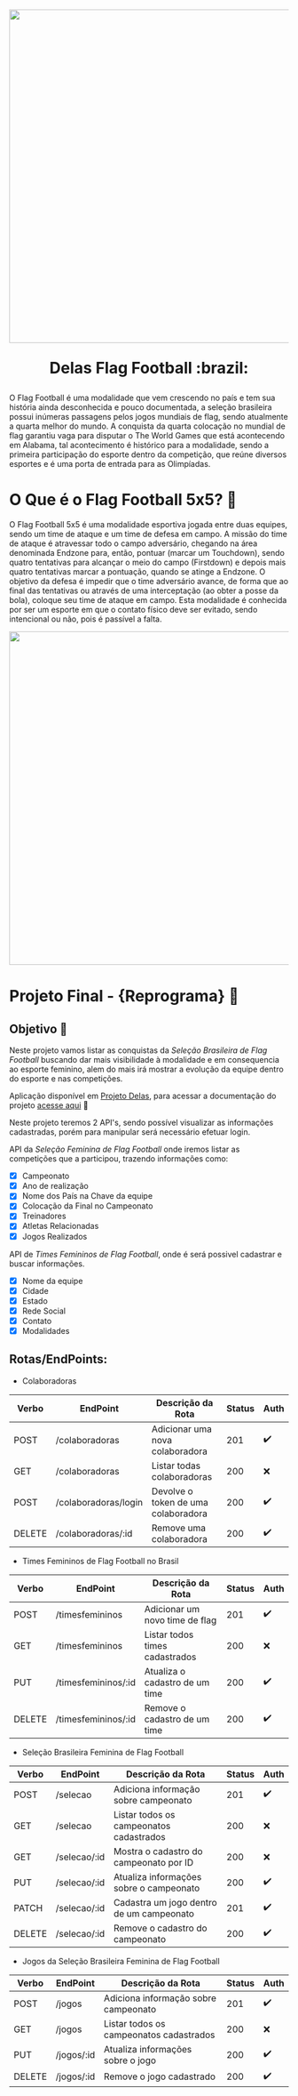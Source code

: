 <h1 align="center">
<img src="https://user-images.githubusercontent.com/82970341/178192797-8f9be18c-8328-4bc7-800e-536daa78af10.jpg" width="600px"/>
<p align="center"><b>Delas Flag Football </b>:brazil:<p> 
</h1>

O Flag Football é uma modalidade que vem crescendo no país e tem sua história ainda desconhecida e pouco documentada, a seleção brasileira possui inúmeras passagens pelos jogos mundiais de flag, sendo atualmente a quarta melhor do mundo. A conquista da quarta colocação no mundial de flag garantiu vaga para disputar o The World Games que está acontecendo em Alabama, tal acontecimento é histórico para a modalidade, sendo a primeira participação do esporte dentro da competição, que reúne diversos esportes e é uma porta de entrada para as Olimpíadas.

# O Que é o Flag Football 5x5? :football:

O Flag Football 5x5 é uma modalidade esportiva jogada entre duas equipes, sendo um time de ataque e um time de defesa em campo. A missão do time de ataque é atravessar todo o campo adversário, chegando na área denominada Endzone para, então, pontuar (marcar um Touchdown), sendo quatro tentativas para alcançar o meio do campo (Firstdown) e depois mais quatro tentativas marcar a pontuação, quando se atinge a Endzone. O objetivo da defesa é impedir que o time adversário avance, de forma que ao final das tentativas ou através de uma interceptação (ao obter a posse da bola), coloque seu time de ataque em campo. Esta modalidade é conhecida por ser um esporte em que o contato físico deve ser evitado, sendo intencional ou não, pois é passível a falta.

<div align="center">
<img src="https://user-images.githubusercontent.com/82970341/179326705-41d9de75-221a-4a95-adb7-b88e9095897b.gif" width="600px">
</div>

# <b> Projeto Final - {Reprograma} </b> :purple_heart:

## Objetivo :football:

Neste projeto vamos listar as conquistas da *Seleção Brasileira de Flag Football* buscando dar mais visibilidade à modalidade e em consequencia ao esporte feminino, alem do mais irá mostrar a evolução da equipe dentro do esporte e nas competições.

Aplicação disponível em [Projeto Delas](https://projeto-delas-flag-feminino-br.herokuapp.com/), para acessar a documentação do projeto [acesse aqui](https://projeto-delas-flag-feminino-br.herokuapp.com/documentacao/) :football:

Neste projeto teremos 2 API's, sendo possível visualizar as informações cadastradas, porém para manipular será necessário efetuar login.

API da *Seleção Feminina de Flag Football* onde iremos listar as competições que a participou, trazendo informações como:
 
- [x] Campeonato
- [x] Ano de realização
- [x] Nome dos País na Chave da equipe
- [x] Colocação da Final no Campeonato
- [x] Treinadores
- [x] Atletas Relacionadas
- [x] Jogos Realizados 

API de *Times Femininos de Flag Football*, onde é será possivel cadastrar e buscar informações.

- [x] Nome da equipe
- [x] Cidade
- [x] Estado
- [x] Rede Social
- [x] Contato
- [x] Modalidades

## Rotas/EndPoints:

- Colaboradoras

| Verbo  |   EndPoint     |        Descrição da Rota                   | Status | Auth |
| ------ | -------------- | -------------------------------------------| ------ |----- |
| POST   | /colaboradoras | Adicionar uma nova colaboradora            |   201  |  ✔️  |
| GET    | /colaboradoras | Listar todas colaboradoras                 |   200  |  ❌  |
| POST   | /colaboradoras/login | Devolve o token de uma colaboradora  |   200  |  ✔️  |
| DELETE | /colaboradoras/:id | Remove uma colaboradora                |   200  |  ✔️  |

- Times Femininos de Flag Football no Brasil

| Verbo  |   EndPoint      | Descrição da Rota                      | Status | Auth |
| ------ | --------------- | ---------------------------------------| ------ |----- |
| POST   | /timesfemininos | Adicionar um novo time de flag         |   201  |  ✔️  |
| GET    | /timesfemininos | Listar todos times cadastrados         |   200  |  ❌  |
| PUT    | /timesfemininos/:id | Atualiza o cadastro de um time     |   200  |  ✔️  |
| DELETE | /timesfemininos/:id | Remove o cadastro de um time       |   200  |  ✔️  |

- Seleção Brasileira Feminina de Flag Football

| Verbo  |   EndPoint   |         Descrição da Rota               | Status | Auth |
| ------ | ------------ | ----------------------------------------| ------ |----- |
| POST   |   /selecao   | Adiciona informação sobre campeonato    |   201  |  ✔️  |
| GET    |   /selecao   | Listar todos os campeonatos cadastrados |   200  |  ❌  |
| GET    | /selecao/:id | Mostra o cadastro do campeonato por ID  |   200  |  ❌  |
| PUT    | /selecao/:id | Atualiza informações sobre o campeonato |   200  |  ✔️  |
| PATCH  | /selecao/:id | Cadastra um jogo dentro de um campeonato|   201  |  ✔️  |
| DELETE | /selecao/:id | Remove o cadastro do campeonato         |   200  |  ✔️  |

- Jogos da Seleção Brasileira Feminina de Flag Football

| Verbo  |  EndPoint  |         Descrição da Rota               | Status | Auth |
| ------ | ---------- | ----------------------------------------| ------ |----- |
| POST   |   /jogos   | Adiciona informação sobre campeonato    |   201  |  ✔️  |
| GET    |   /jogos   | Listar todos os campeonatos cadastrados |   200  |  ❌  |
| PUT    | /jogos/:id | Atualiza informações sobre o jogo       |   200  |  ✔️  |
| DELETE | /jogos/:id | Remove o jogo cadastrado                |   200  |  ✔️  |
